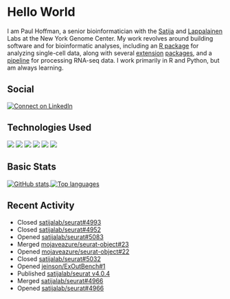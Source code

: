 
<!-- README.md is generated from README.Rmd. Please edit that file -->

# Hello World

I am Paul Hoffman, a senior bioinformatician with the
[Satija](https://satijalab.org) and [Lappalainen](https://tllab.org)
Labs at the New York Genome Center. My work revolves around building
software and for bioinformatic analyses, including an [R
package](https://github.com/satijalab/seurat) for analyzing single-cell
data, along with several
[extension](https://github.com/satijalab/seurat-data)
[packages](https://github.com/mojaveazure/seurat-disk), and a
[pipeline](https://github.com/LappalainenLab/RNApipeline) for processing
RNA-seq data. I work primarily in R and Python, but am always learning.

## Social

<!-- badges: start -->

[![Connect on
LinkedIn](https://img.shields.io/badge/--linkedin?label=LinkedIn&logo=LinkedIn&style=social)](https://www.linkedin.com/in/pauljhoffman)

<!-- badges: end -->

## Technologies Used

<!-- badges: start -->

![](https://img.shields.io/badge/r-%23276DC3.svg?&logo=r&logoColor=white)
![](https://img.shields.io/badge/python%20-%2314354C.svg?&logo=python&logoColor=white)
![](https://img.shields.io/badge/markdown-%23000000.svg?&logo=markdown&logoColor=white)
![](https://img.shields.io/badge/git%20-%23F05033.svg?&logo=git&logoColor=white)
![](https://img.shields.io/badge/github%20-%23121011.svg?&logo=github&logoColor=white)
![](https://img.shields.io/badge/docker%20-%230db7ed.svg?&logo=docker&logoColor=white)
<!-- ![](https://img.shields.io/badge/Google%20Cloud%20-%234285F4.svg?&logo=google-cloud&logoColor=white) -->
<!-- badges: end -->

## Basic Stats

<a href="https://github.com/anuraghazra/github-readme-stats">
<img align="center" src="https://github-readme-stats.vercel.app/api?username=mojaveazure&count_private=true&show_icons=true" alt="GitHub stats" />
</a> <a href="https://github.com/anuraghazra/github-readme-stats">
<img align="center" src="https://github-readme-stats.vercel.app/api/top-langs?username=mojaveazure&layout=compact" alt= "Top languages" />
</a>

## Recent Activity

  - Closed
    [satijalab/seurat\#4993](https://github.com/satijalab/seurat/issues/4993)
  - Closed
    [satijalab/seurat\#4952](https://github.com/satijalab/seurat/issues/4952)
  - Opened
    [satijalab/seurat\#5083](https://github.com/satijalab/seurat/pull/5083)
  - Merged
    [mojaveazure/seurat-object\#23](https://github.com/mojaveazure/seurat-object/pull/23)
  - Opened
    [mojaveazure/seurat-object\#22](https://github.com/mojaveazure/seurat-object/pull/22)
  - Closed
    [satijalab/seurat\#5032](https://github.com/satijalab/seurat/issues/5032)
  - Opened
    [jeinson/ExOutBench\#1](https://github.com/jeinson/ExOutBench/pull/1)
  - Published [satijalab/seurat
    v4.0.4](https://github.com/satijalab/seurat/releases/tag/v4.0.4)
  - Merged
    [satijalab/seurat\#4966](https://github.com/satijalab/seurat/pull/4966)
  - Opened
    [satijalab/seurat\#4966](https://github.com/satijalab/seurat/pull/4966)
